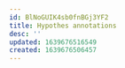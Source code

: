 ```yaml
---
id: BlNoGUIK4sb0fnBGj3YF2
title: Hypothes annotations
desc: ''
updated: 1639676516549
created: 1639676506457
---
```


